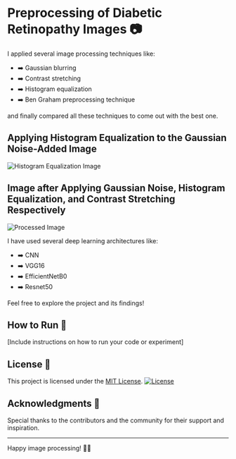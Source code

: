 # Preprocessing of Diabetic Retinopathy Images 📷

I applied several image processing techniques like:
- ➡️ Gaussian blurring
- ➡️ Contrast stretching
- ➡️ Histogram equalization
- ➡️ Ben Graham preprocessing technique

and finally compared all these techniques to come out with the best one.

## Applying Histogram Equalization to the Gaussian Noise-Added Image

![Histogram Equalization Image](https://user-images.githubusercontent.com/118616059/218805526-10a3f09d-8325-4b75-9543-0261dedece26.png)

## Image after Applying Gaussian Noise, Histogram Equalization, and Contrast Stretching Respectively

![Processed Image](https://user-images.githubusercontent.com/118616059/218804214-55893aee-3422-4d31-bb25-9546ddbbf41d.png)

I have used several deep learning architectures like:
- ➡️ CNN
- ➡️ VGG16
- ➡️ EfficientNetB0
- ➡️ Resnet50

Feel free to explore the project and its findings!

## How to Run 🚀

[Include instructions on how to run your code or experiment]

## License 📝

This project is licensed under the [MIT License](LICENSE). [![License](https://img.shields.io/badge/License-MIT-blue.svg)](https://opensource.org/licenses/MIT)

## Acknowledgments 👏

Special thanks to the contributors and the community for their support and inspiration.

---

Happy image processing! 📸🔬
